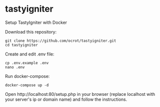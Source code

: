 # tastyigniter
Setup TastyIgniter with Docker

Download this repository:
```
git clone https://github.com/ocrot/tastyigniter.git
cd tastyigniter
```

Create and edit .env file:
```
cp .env.example .env
nano .env
```

Run docker-compose:
```
docker-compose up -d
```

Open http://localhost:80/setup.php in your browser (replace localhost with your server's ip or domain name) and follow the instructions.
